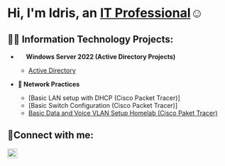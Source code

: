 <h1>Hi, I'm Idris, an <a href="https://linkedin.com/in/idris-adibelli">IT Professional</a>☺</h1>

<h2>👨‍💻 Information Technology Projects:</h2>

- <b> <img src="https://github.com/user-attachments/assets/b04b4f08-0a49-4dae-958f-0d7bf78332b7" height="15" width="15"/> Windows Server 2022 (Active Directory Projects)</b>

   - [Active Directory](https://github.com/idris-adbl/Active-Directory-Projects)

- <b>:signal_strength: Network Practices</b>

  - [Basic LAN setup with DHCP (Cisco Packet Tracer)]
  - [Basic Switch Configuration (Cisco Packet Tracer)]
  - [Basic Data and Voice VLAN Setup Homelab (Cisco Paket Tracer)](https://github.com/idris-adbl/Basic-Data-and-Voice-VLAN-Setup-Homelab/tree/main)


<h2>🤳Connect with me:</h2>

[<img align="left" alt="Idris | LinkedIn" width="22px" src="https://cdn.jsdelivr.net/npm/simple-icons@v3/icons/linkedin.svg" />][linkedin]



[linkedin]: https://linkedin.com/in/idris-adibelli


